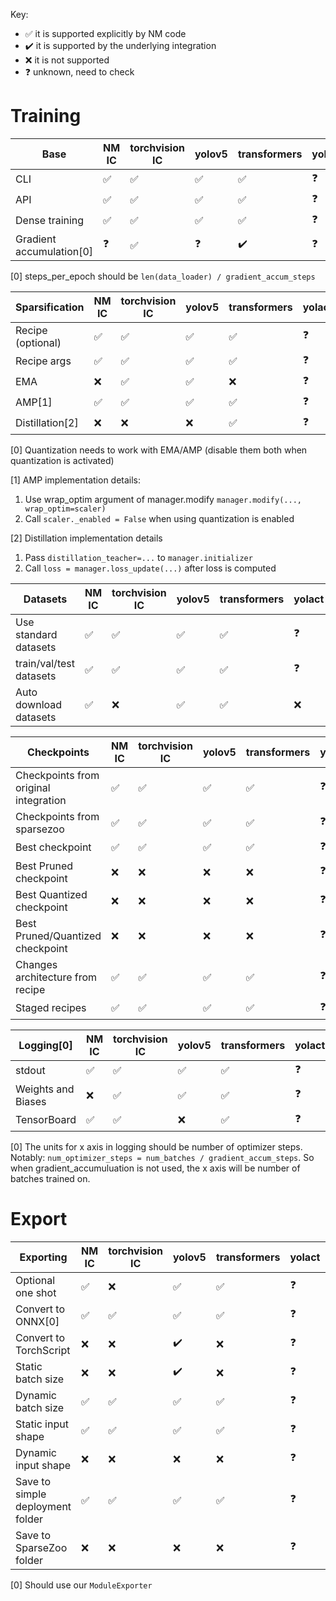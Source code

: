 Key: 
- ✅ it is supported explicitly by NM code
- ✔️ it is supported by the underlying integration
- ❌ it is not supported
- ❓ unknown, need to check

# Training

| Base                     | NM IC | torchvision IC | yolov5 | transformers | yolact | openpifpaf |
| ------------------------ | ----- | -------------- | ------ | ------------ | ------ | ---------- |
| CLI                      | ✅     | ✅              | ✅      | ✅            | ❓      | ✔️          |
| API                      | ✅     | ✅              | ✅      | ✅            | ❓      | ✔️          |
| Dense training           | ✅     | ✅              | ✅      | ✅            | ❓      | ✔️          |
| Gradient accumulation[0] | ❓     | ✅              | ❓      | ✔️            | ❓      | ❓          |

[0] steps_per_epoch should be `len(data_loader) / gradient_accum_steps`

| Sparsification    | NM IC | torchvision IC | yolov5 | transformers | yolact | openpifpaf |
| ----------------- | ----- | -------------- | ------ | ------------ | ------ | ---------- |
| Recipe (optional) | ✅     | ✅              | ✅      | ✅            | ❓      | ✅          |
| Recipe args       | ✅     | ✅              | ✅      | ✅            | ❓      | ❌          |
| EMA               | ❌     | ✅              | ✅      | ❌            | ❓      | ❌          |
| AMP[1]            | ✅     | ✅              | ✅      | ✅            | ❓      | ❌          |
| Distillation[2]   | ❌     | ❌              | ❌      | ✅            | ❓      | ❌          |

[0] Quantization needs to work with EMA/AMP (disable them both when quantization is activated)

[1] AMP implementation details:
1. Use wrap_optim argument of manager.modify `manager.modify(..., wrap_optim=scaler)`
2. Call `scaler._enabled = False` when using quantization is enabled

[2] Distillation implementation details
1. Pass `distillation_teacher=...` to `manager.initializer`
2. Call `loss = manager.loss_update(...)` after loss is computed

| Datasets                | NM IC | torchvision IC | yolov5 | transformers | yolact | openpifpaf |
| ----------------------- | ----- | -------------- | ------ | ------------ | ------ | ---------- |
| Use standard datasets   | ✅     | ✅              | ✅      | ✅            | ❓      | ✔️          |
| train/val/test datasets | ✅     | ✅              | ✅      | ✅            | ❓      | ✔️          |
| Auto download datasets  | ✅     | ❌              | ✅      | ✅            | ❌      | ✔️          |

| Checkpoints                           | NM IC | torchvision IC | yolov5 | transformers | yolact | openpifpaf |
| ------------------------------------- | ----- | -------------- | ------ | ------------ | ------ | ---------- |
| Checkpoints from original integration | ✅     | ✅              | ✅      | ✅            | ❓      | ✅          |
| Checkpoints from sparsezoo            | ✅     | ✅              | ✅      | ✅            | ❓      | ✅          |
| Best checkpoint                       | ✅     | ✅              | ✅      | ✅            | ❓      | ✅          |
| Best Pruned checkpoint                | ❌     | ❌              | ❌      | ❌            | ❓      | ❌          |
| Best Quantized checkpoint             | ❌     | ❌              | ❌      | ❌            | ❓      | ❌          |
| Best Pruned/Quantized checkpoint      | ❌     | ❌              | ❌      | ❌            | ❓      | ❌          |
| Changes architecture from recipe      | ✅     | ✅              | ✅      | ✅            | ❓      | ✅          |
| Staged recipes                        | ✅     | ✅              | ✅      | ✅            | ❓      | ✅          |

| Logging[0]         | NM IC | torchvision IC | yolov5 | transformers | yolact | openpifpaf |
| ------------------ | ----- | -------------- | ------ | ------------ | ------ | ---------- |
| stdout             | ✅     | ✅              | ✅      | ✅            | ❓      | ✔️          |
| Weights and Biases | ❌     | ✅              | ✅      | ✅            | ❓      | ❌          |
| TensorBoard        | ✅     | ✅              | ❌      | ✅            | ❓      | ❌          |

[0] The units for x axis in logging should be number of optimizer steps. Notably: `num_optimizer_steps = num_batches / gradient_accum_steps`. So when gradient_accumuluation is not used, the x axis will be number of batches trained on. 

# Export

| Exporting                        | NM IC | torchvision IC | yolov5 | transformers | yolact | openpifpaf |
| -------------------------------- | ----- | -------------- | ------ | ------------ | ------ | ---------- |
| Optional one shot                | ✅     | ❌              | ✅      | ✅            | ❓      | ✅          |
| Convert to ONNX[0]               | ✅     | ✅              | ✅      | ✅            | ❓      | ✅          |
| Convert to TorchScript           | ❌     | ❌              | ✔️      | ❌            | ❓      | ❌          |
| Static batch size                | ❌     | ❌              | ✔️      | ❌            | ❓      | ❌          |
| Dynamic batch size               | ✅     | ✅              | ✅      | ✅            | ❓      | ✅          |
| Static input shape               | ✅     | ✅              | ✅      | ✅            | ❓      | ✅          |
| Dynamic input shape              | ❌     | ❌              | ❌      | ❌            | ❓      | ❌          |
| Save to simple deployment folder | ✅     | ✅              | ✅      | ✅            | ❓      | ✅          |
| Save to SparseZoo folder         | ❌     | ❌              | ❌      | ❌            | ❓      | ❌          |

[0] Should use our `ModuleExporter`